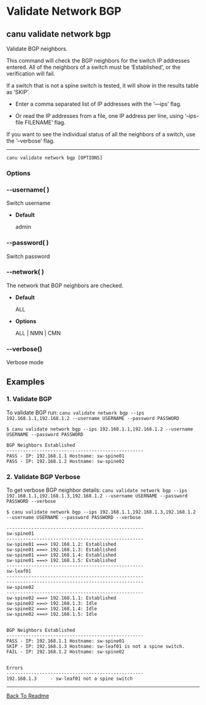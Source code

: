 # Validate Network BGP

## canu validate network bgp

Validate BGP neighbors.

This command will check the BGP neighbors for the switch IP addresses entered. All of the neighbors of a switch
must be ‘Established’, or the verification will fail.

If a switch that is not a spine switch is tested, it will show in the results table as ‘SKIP’.


* Enter a comma separated list of IP addresses with the ‘—ips’ flag.


* Or read the IP addresses from a file, one IP address per line, using ‘–ips-file FILENAME’ flag.

If you want to see the individual status of all the neighbors of a switch, use the ‘–verbose’ flag.


---

```
canu validate network bgp [OPTIONS]
```

### Options


### --username( <username>)
Switch username


* **Default**

    admin



### --password( <password>)
Switch password


### --network( <network>)
The network that BGP neighbors are checked.


* **Default**

    ALL



* **Options**

    ALL | NMN | CMN



### --verbose()
Verbose mode

## Examples

### 1. Validate BGP

To validate BGP run: `canu validate network bgp --ips 192.168.1.1,192.168.1.2 --username USERNAME --password PASSWORD`

```
$ canu validate network bgp --ips 192.168.1.1,192.168.1.2 --username USERNAME --password PASSWORD

BGP Neighbors Established
--------------------------------------------------
PASS - IP: 192.168.1.1 Hostname: sw-spine01
PASS - IP: 192.168.1.2 Hostname: sw-spine02

```

### 2. Validate BGP Verbose

To get verbose BGP neighbor details: `canu validate network bgp --ips 192.168.1.1,192.168.1.3,192.168.1.2 --username USERNAME --password PASSWORD --verbose`

```
$ canu validate network bgp --ips 192.168.1.1,192.168.1.3,192.168.1.2 --username USERNAME --password PASSWORD --verbose

--------------------------------------------------
sw-spine01
--------------------------------------------------
sw-spine01 ===> 192.168.1.2: Established
sw-spine01 ===> 192.168.1.3: Established
sw-spine01 ===> 192.168.1.4: Established
sw-spine01 ===> 192.168.1.5: Established
--------------------------------------------------
sw-leaf01
--------------------------------------------------
--------------------------------------------------
sw-spine02
--------------------------------------------------
sw-spine02 ===> 192.168.1.1: Established
sw-spine02 ===> 192.168.1.3: Idle
sw-spine02 ===> 192.168.1.4: Idle
sw-spine02 ===> 192.168.1.5: Idle


BGP Neighbors Established
--------------------------------------------------
PASS - IP: 192.168.1.1 Hostname: sw-spine01
SKIP - IP: 192.168.1.3 Hostname: sw-leaf01 is not a spine switch.
FAIL - IP: 192.168.1.2 Hostname: sw-spine02


Errors
--------------------------------------------------
192.168.1.3     - sw-leaf01 not a spine switch
```


---

<a href="/readme.md">Back To Readme</a><br>
